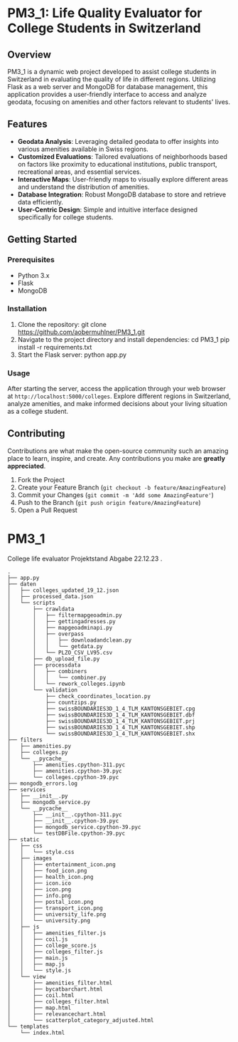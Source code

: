 # PM3_1: Life Quality Evaluator for College Students in Switzerland

## Overview
PM3_1 is a dynamic web project developed to assist college students in Switzerland in evaluating the quality of life in different regions. Utilizing Flask as a web server and MongoDB for database management, this application provides a user-friendly interface to access and analyze geodata, focusing on amenities and other factors relevant to students' lives.

## Features
- **Geodata Analysis**: Leveraging detailed geodata to offer insights into various amenities available in Swiss regions.
- **Customized Evaluations**: Tailored evaluations of neighborhoods based on factors like proximity to educational institutions, public transport, recreational areas, and essential services.
- **Interactive Maps**: User-friendly maps to visually explore different areas and understand the distribution of amenities.
- **Database Integration**: Robust MongoDB database to store and retrieve data efficiently.
- **User-Centric Design**: Simple and intuitive interface designed specifically for college students.

## Getting Started
### Prerequisites
- Python 3.x
- Flask
- MongoDB

### Installation
1. Clone the repository:
    git clone https://github.com/aobermuhlner/PM3_1.git
2. Navigate to the project directory and install dependencies:
    cd PM3_1
    pip install -r requirements.txt
3. Start the Flask server:
    python app.py

### Usage
After starting the server, access the application through your web browser at `http://localhost:5000/colleges`. Explore different regions in Switzerland, analyze amenities, and make informed decisions about your living situation as a college student.

## Contributing
Contributions are what make the open-source community such an amazing place to learn, inspire, and create. Any contributions you make are **greatly appreciated**.

1. Fork the Project
2. Create your Feature Branch (`git checkout -b feature/AmazingFeature`)
3. Commit your Changes (`git commit -m 'Add some AmazingFeature'`)
4. Push to the Branch (`git push origin feature/AmazingFeature`)
5. Open a Pull Request





# PM3_1
College life evaluator
Projektstand Abgabe 22.12.23
.
```
.
├── app.py
├── daten
│   ├── colleges_updated_19_12.json
│   ├── processed_data.json
│   └── scripts
│       ├── crawldata
│       │   ├── filtermapgeoadmin.py
│       │   ├── gettingadresses.py
│       │   ├── mapgeoadminapi.py
│       │   ├── overpass
│       │   │   ├── downloadandclean.py
│       │   │   └── getdata.py
│       │   └── PLZO_CSV_LV95.csv
│       ├── db_upload_file.py
│       ├── processdata
│       │   ├── combiners
│       │   │   └── combiner.py
│       │   └── rework_colleges.ipynb
│       └── validation
│           ├── check_coordinates_location.py
│           ├── countzips.py
│           ├── swissBOUNDARIES3D_1_4_TLM_KANTONSGEBIET.cpg
│           ├── swissBOUNDARIES3D_1_4_TLM_KANTONSGEBIET.dbf
│           ├── swissBOUNDARIES3D_1_4_TLM_KANTONSGEBIET.prj
│           ├── swissBOUNDARIES3D_1_4_TLM_KANTONSGEBIET.shp
│           └── swissBOUNDARIES3D_1_4_TLM_KANTONSGEBIET.shx
├── filters
│   ├── amenities.py
│   ├── colleges.py
│   └── __pycache__
│       ├── amenities.cpython-311.pyc
│       ├── amenities.cpython-39.pyc
│       └── colleges.cpython-39.pyc
├── mongodb_errors.log
├── services
│   ├── __init__.py
│   ├── mongodb_service.py
│   └── __pycache__
│       ├── __init__.cpython-311.pyc
│       ├── __init__.cpython-39.pyc
│       ├── mongodb_service.cpython-39.pyc
│       └── testDBFile.cpython-39.pyc
├── static
│   ├── css
│   │   └── style.css
│   ├── images
│   │   ├── entertainment_icon.png
│   │   ├── food_icon.png
│   │   ├── health_icon.png
│   │   ├── icon.ico
│   │   ├── icon.png
│   │   ├── info.png
│   │   ├── postal_icon.png
│   │   ├── transport_icon.png
│   │   ├── university_life.png
│   │   └── university.png
│   ├── js
│   │   ├── amenities_filter.js
│   │   ├── coil.js
│   │   ├── college_score.js
│   │   ├── colleges_filter.js
│   │   ├── main.js
│   │   ├── map.js
│   │   └── style.js
│   └── view
│       ├── amenities_filter.html
│       ├── bycatbarchart.html
│       ├── coil.html
│       ├── colleges_filter.html
│       ├── map.html
│       ├── relevancechart.html
│       └── scatterplot_category_adjusted.html
└── templates
    └── index.html


```
